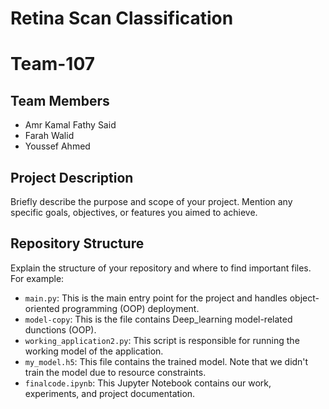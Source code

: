 # Retina Scan Classification
# Team-107
## Team Members
- Amr Kamal Fathy Said
- Farah Walid
- Youssef Ahmed


## Project Description
Briefly describe the purpose and scope of your project. Mention any specific goals, objectives, or features you aimed to achieve.

## Repository Structure
Explain the structure of your repository and where to find important files. For example:
- `main.py`: This is the main entry point for the project and handles object-oriented programming (OOP) deployment.
- `model-copy`: This is the file contains Deep_learning model-related dunctions (OOP).
- `working_application2.py`: This script is responsible for running the working model of the application.
- `my_model.h5`: This file contains the trained model. Note that we didn't train the model due to resource constraints.
- `finalcode.ipynb`: This Jupyter Notebook contains our work, experiments, and project documentation.

